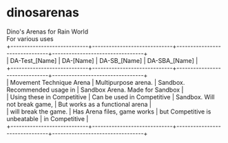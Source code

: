 # dinosarenas
Dino's Arenas for Rain World  
For various uses  
+----------------------------+-----------------------------+-------------------------------+---------------------------------+  
|       DA-Test_[Name]       |          DA-[Name]          |         DA-SB_[Name]          |          DA-SBA_[Name]          |  
+----------------------------+-----------------------------+-------------------------------+---------------------------------+  
| Movement Technique Arena   | Multipurpose arena.         | Sandbox. Recommended usage in | Sandbox Arena. Made for Sandbox |  
| Using these in Competitive | Can be used in Competitive  | Sandbox. Will not break game, | But works as a functional arena |  
| will break the game.       | Has Arena files, game works | but Competitive is unbeatable | in Competitive                  |  
+----------------------------+-----------------------------+-------------------------------+---------------------------------+  

